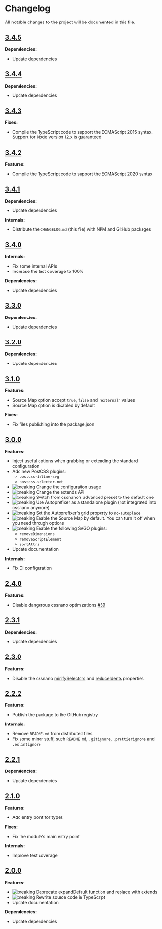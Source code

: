 # Changelog

All notable changes to the project will be documented in this file.

## [3.4.5](https://github.com/giotramu/postcss-config/releases/tag/3.4.5)

**Dependencies:**

- Update dependencies

## [3.4.4](https://github.com/giotramu/postcss-config/releases/tag/3.4.4)

**Dependencies:**

- Update dependencies

## [3.4.3](https://github.com/giotramu/postcss-config/releases/tag/3.4.3)

**Fixes:**

- Compile the TypeScript code to support the ECMAScript 2015 syntax. Support for Node version 12.x is guaranteed

## [3.4.2](https://github.com/giotramu/postcss-config/releases/tag/3.4.2)

**Features:**

- Compile the TypeScript code to support the ECMAScript 2020 syntax

## [3.4.1](https://github.com/giotramu/postcss-config/releases/tag/3.4.1)

**Dependencies:**

- Update dependencies

**Internals:**

- Distribute the `CHANGELOG.md` (this file) with NPM and GitHub packages

## [3.4.0](https://github.com/giotramu/postcss-config/releases/tag/3.4.0)

**Internals:**

- Fix some internal APIs
- Increase the test coverage to 100%

**Dependencies:**

- Update dependencies

## [3.3.0](https://github.com/giotramu/postcss-config/releases/tag/3.3.0)

**Dependencies:**

- Update dependencies

## [3.2.0](https://github.com/giotramu/postcss-config/releases/tag/3.2.0)

**Dependencies:**

- Update dependencies

## [3.1.0](https://github.com/giotramu/postcss-config/releases/tag/3.1.0)

**Features:**

- Source Map option accept `true`, `false` and `'external'` values
- Source Map option is disabled by default

**Fixes:**

- Fix files publishing into the package.json

## [3.0.0](https://github.com/giotramu/postcss-config/releases/tag/3.0.0)

**Features:**

- Inject useful options when grabbing or extending the standard configuration
- Add new PostCSS plugins:
  - `postcss-inline-svg`
  - `postcss-selector-not`
- ![breaking] Change the configuration usage
- ![breaking] Change the extends API
- ![breaking] Switch from cssnano's advanced preset to the default one
- ![breaking] Use Autoprefixer as a standalone plugin (not integrated into cssnano anymore)
- ![breaking] Set the Autoprefixer's grid property to `no-autoplace`
- ![breaking] Enable the Source Map by default. You can turn it off when you need through options
- ![breaking] Enable the following SVGO plugins:
  - `removeDimensions`
  - `removeScriptElement`
  - `sortAttrs`
- Update documentation

**Internals:**

- Fix CI configuration

## [2.4.0](https://github.com/giotramu/postcss-config/releases/tag/2.4.0)

**Features:**

- Disable dangerous cssnano optimizations [#39](https://github.com/giotramu/postcss-config/pull/39)

## [2.3.1](https://github.com/giotramu/postcss-config/releases/tag/2.3.1)

**Dependencies:**

- Update dependencies

## [2.3.0](https://github.com/giotramu/postcss-config/releases/tag/2.3.0)

**Features:**

- Disable the cssnano [minifySelectors](https://cssnano.co/optimisations/minifyselectors) and [reduceIdents](https://cssnano.co/optimisations/reduceidents) properties

## [2.2.2](https://github.com/giotramu/postcss-config/releases/tag/2.2.2)

**Features:**

- Publish the package to the GitHub registry

**Internals:**

- Remove `README.md` from distributed files
- Fix some minor stuff, such `README.md`, `.gitignore`, `.prettierignore` and `.eslintignore`

## [2.2.1](https://github.com/giotramu/postcss-config/releases/tag/2.2.1)

**Dependencies:**

- Update dependencies

## [2.1.0](https://github.com/giotramu/postcss-config/releases/tag/2.1.0)

**Features:**

- Add entry point for types

**Fixes:**

- Fix the module's main entry point

**Internals:**

- Improve test coverage

## [2.0.0](https://github.com/giotramu/postcss-config/releases/tag/2.0.0)

**Features:**

- ![breaking] Deprecate expandDefault function and replace with extends
- ![breaking] Rewrite source code in TypeScript
- Update documentation

**Dependencies:**

- Update dependencies

[breaking]: https://shields.io/badge/-breaking-202d3a?style=flat-square

